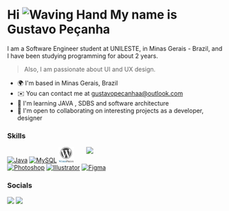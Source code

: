 # Hi <img src="https://raw.githubusercontent.com/Tarikul-Islam-Anik/Animated-Fluent-Emojis/master/Emojis/Hand%20gestures/Waving%20Hand.png" alt="Waving Hand" width="30" height="30" /> My name is Gustavo Peçanha

I am a Software Engineer student at UNILESTE, in Minas Gerais - Brazil, and I have been studying programming for about 2 years.

> Also, I am passionate about UI and UX design.

*   🌍  I'm based in Minas Gerais, Brazil
*   ✉️  You can contact me at [gustavopecanhaa@outlook.com](mailto:gustavopecanhaa@outlook.com)
*   🧠  I'm learning JAVA , SDBS and software architecture
*   🤝  I'm open to collaborating on interesting projects as a developer, designer

### Skills
<img align="right" width="320" src="https://media3.giphy.com/media/v1.Y2lkPTc5MGI3NjExYjExamExYzJ4cml1ZzgyY3NubnMwc3oxb3JuMXdxd2l3YmpnMW4yZiZlcD12MV9pbnRlcm5hbF9naWZfYnlfaWQmY3Q9Zw/KiXiO1iR3fFhC/giphy.gif"/>


<p align="left">
  <a href="https://www.oracle.com/java/" target="_blank" rel="noreferrer"><img src="https://raw.githubusercontent.com/danielcranney/readme-generator/main/public/icons/skills/java-colored.svg" width="36" height="36" alt="Java" /></a>
  <a href="https://www.mysql.com/" target="_blank" rel="noreferrer"><img src="https://raw.githubusercontent.com/danielcranney/readme-generator/main/public/icons/skills/mysql-colored.svg" width="36" height="36" alt="MySQL" /></a>
  <a href="https://wordpress.com/" target="_blank" rel="noreferrer"><img src="https://raw.githubusercontent.com/devicons/devicon/master/icons/wordpress/wordpress-original.svg" width="36" height="36" alt="WordPress" /></a>
  <a href="https://www.adobe.com/uk/products/photoshop.html" target="_blank" rel="noreferrer"><img src="https://raw.githubusercontent.com/danielcranney/readme-generator/main/public/icons/skills/photoshop-colored.svg" width="36" height="36" alt="Photoshop" /></a>
  <a href="https://www.adobe.com/uk/products/illustrator.html" target="_blank" rel="noreferrer"><img src="https://raw.githubusercontent.com/danielcranney/readme-generator/main/public/icons/skills/illustrator-colored.svg" width="36" height="36" alt="Illustrator" /></a>
  <a href="https://www.figma.com/" target="_blank" rel="noreferrer"><img src="https://raw.githubusercontent.com/danielcranney/readme-generator/main/public/icons/skills/figma-colored.svg" width="36" height="36" alt="Figma" /></a>
</p>


### Socials
<div> 

  <a href="https://instagram.com/gustavo_pecanha" target="_blank">
    <img src="https://img.shields.io/badge/-Instagram-%23E4405F?style=for-the-badge&logo=instagram&logoColor=white" target="_blank"></a>
  <a href="https://www.linkedin.com/in/gustavopecanhaa" target="_blank">
    <img src="https://img.shields.io/badge/-LinkedIn-%230077B5?style=for-the-badge&logo=linkedin&logoColor=white" target="_blank"></a> 

</div>
